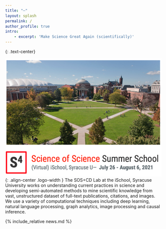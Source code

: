 ```yaml
---
title: "—"
layout: splash
permalink: /
author_profile: true
intro:
    - excerpt: 'Make Science Great Again (scientifically)'  
---
```


<style>
.small-font {
    font-size: 10px;
}

@media screen and (max-width: 540px) {
    .logo-width {
        margin-top: 15px;
        margin-bottom: 15px;
        width: 65%;
    }
}

@media screen and (min-width: 540px) and (max-width: 780px) {
    .logo-width {
        margin-top: 25px;
        margin-bottom: 25px;
        width: 50%;
    }
}

@media screen and (min-width: 780px){
    .logo-width {
        margin-top: 30px;
        margin-bottom: 30px;
        width: 50%;
    }
}
</style>

 
{: .text-center}

[![image-center](assets/images/s4/s4_square.png)](s4){: .align-center .logo-width  }
The SOS+CD Lab at the iSchool, Syracuse University works on understanding current practices in science and developing semi-automated methods to mine scientific knowledge from vast, unstructured dataset of full-text publications, citations, and images. We use a variety of computational techniques including deep learning, natural language processing, graph analytics, image processing and causal inference.

{% include_relative news.md %}
